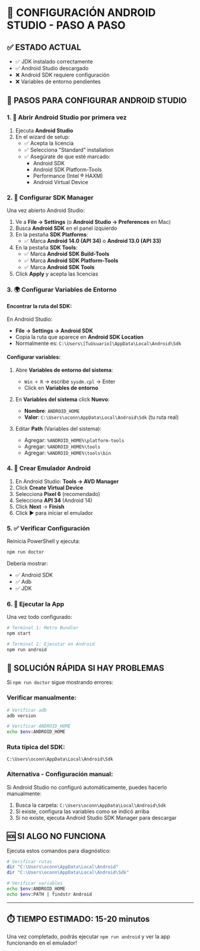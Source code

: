 # 🚀 CONFIGURACIÓN ANDROID STUDIO - PASO A PASO

## ✅ **ESTADO ACTUAL**
- ✅ JDK instalado correctamente
- ✅ Android Studio descargado
- ❌ Android SDK requiere configuración
- ❌ Variables de entorno pendientes

## 🎯 **PASOS PARA CONFIGURAR ANDROID STUDIO**

### 1. 📱 **Abrir Android Studio por primera vez**

1. Ejecuta **Android Studio**
2. En el wizard de setup:
   - ✅ Acepta la licencia
   - ✅ Selecciona "Standard" installation
   - ✅ Asegúrate de que esté marcado:
     - Android SDK
     - Android SDK Platform-Tools
     - Performance (Intel ® HAXM)
     - Android Virtual Device

### 2. 🔧 **Configurar SDK Manager**

Una vez abierto Android Studio:

1. Ve a **File → Settings** (o **Android Studio → Preferences** en Mac)
2. Busca **Android SDK** en el panel izquierdo
3. En la pestaña **SDK Platforms**:
   - ✅ Marca **Android 14.0 (API 34)** o **Android 13.0 (API 33)**
4. En la pestaña **SDK Tools**:
   - ✅ Marca **Android SDK Build-Tools**
   - ✅ Marca **Android SDK Platform-Tools**
   - ✅ Marca **Android SDK Tools**
5. Click **Apply** y acepta las licencias

### 3. 🌍 **Configurar Variables de Entorno**

#### Encontrar la ruta del SDK:
En Android Studio:
- **File → Settings → Android SDK**
- Copia la ruta que aparece en **Android SDK Location**
- Normalmente es: `C:\Users\[TuUsuario]\AppData\Local\Android\Sdk`

#### Configurar variables:
1. Abre **Variables de entorno del sistema**:
   - `Win + R` → escribe `sysdm.cpl` → Enter
   - Click en **Variables de entorno**

2. En **Variables del sistema** click **Nuevo**:
   - **Nombre**: `ANDROID_HOME`
   - **Valor**: `C:\Users\oconn\AppData\Local\Android\Sdk` (tu ruta real)

3. Editar **Path** (Variables del sistema):
   - Agregar: `%ANDROID_HOME%\platform-tools`
   - Agregar: `%ANDROID_HOME%\tools`
   - Agregar: `%ANDROID_HOME%\tools\bin`

### 4. 📱 **Crear Emulador Android**

1. En Android Studio: **Tools → AVD Manager**
2. Click **Create Virtual Device**
3. Selecciona **Pixel 6** (recomendado)
4. Selecciona **API 34** (Android 14)
5. Click **Next** → **Finish**
6. Click ▶️ para iniciar el emulador

### 5. ✅ **Verificar Configuración**

Reinicia PowerShell y ejecuta:
```bash
npm run doctor
```

Debería mostrar:
- ✅ Android SDK
- ✅ Adb
- ✅ JDK

### 6. 🚀 **Ejecutar la App**

Una vez todo configurado:

```bash
# Terminal 1: Metro Bundler
npm start

# Terminal 2: Ejecutar en Android
npm run android
```

## 🎯 **SOLUCIÓN RÁPIDA SI HAY PROBLEMAS**

Si `npm run doctor` sigue mostrando errores:

### Verificar manualmente:
```bash
# Verificar adb
adb version

# Verificar ANDROID_HOME
echo $env:ANDROID_HOME
```

### Ruta típica del SDK:
```
C:\Users\oconn\AppData\Local\Android\Sdk
```

### Alternativa - Configuración manual:
Si Android Studio no configuró automáticamente, puedes hacerlo manualmente:

1. Busca la carpeta: `C:\Users\oconn\AppData\Local\Android\Sdk`
2. Si existe, configura las variables como se indicó arriba
3. Si no existe, ejecuta Android Studio SDK Manager para descargar

## 🆘 **SI ALGO NO FUNCIONA**

Ejecuta estos comandos para diagnóstico:

```bash
# Verificar rutas
dir "C:\Users\oconn\AppData\Local\Android"
dir "C:\Users\oconn\AppData\Local\Android\Sdk"

# Verificar variables
echo $env:ANDROID_HOME
echo $env:PATH | findstr Android
```

---

## ⏱️ **TIEMPO ESTIMADO**: 15-20 minutos

Una vez completado, podrás ejecutar `npm run android` y ver la app funcionando en el emulador!
